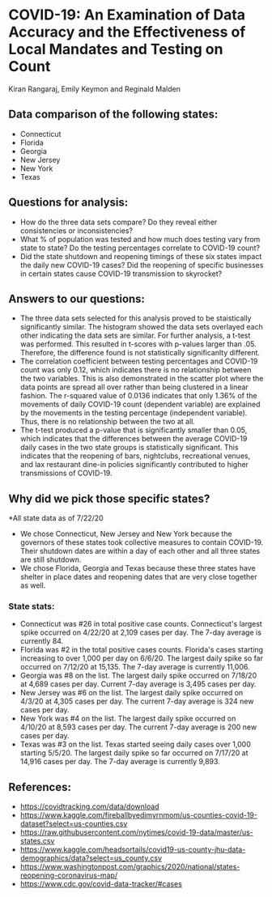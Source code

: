 # COVID-19: An Examination of Data Accuracy and the Effectiveness of Local Mandates and Testing on Count

Kiran Rangaraj, Emily Keymon and Reginald Malden

## Data comparison of the following states:
* Connecticut
* Florida
* Georgia
* New Jersey
* New York
* Texas


## Questions for analysis:
* How do the three data sets compare?  Do they reveal either consistencies or inconsistencies?
* What % of population was tested and how much does testing vary from state to state? Do the testing percentages correlate to COVID-19 count?
* Did the state shutdown and reopening timings of these six states impact the daily new COVID-19 cases? Did the reopening of specific businesses in certain states cause COVID-19 transmission to skyrocket?

## Answers to our questions:
*  The three data sets selected for this analysis proved to be staistically significantly similar.  The histogram showed the data sets overlayed each other indicating the data sets are similar.  For further analysis, a t-test was performed.  This resulted in t-scores with p-values larger than .05.  Therefore, the difference found is not statistically significanlty different.
* The correlation coefficient between testing percentages and COVID-19 count was only 0.12, which indicates there is no relationship between the two variables. This is also demonstrated in the scatter plot where the data points are spread all over rather than being clustered in a linear fashion. The r-squared value of 0.0136 indicates that only 1.36% of the movements of daily COVID-19 count (dependent variable) are explained by the movements in the testing percentage (independent variable). Thus, there is no relationship between the two at all.
* The t-test produced a p-value that is significantly smaller than 0.05, which indicates that the differences between the average COVID-19 daily cases in the two state groups is statistically significant. This indicates that the reopening of bars, nightclubs, recreational venues, and lax restaurant dine-in policies significantly contributed to higher transmissions of COVID-19.

## Why did we pick those specific states?
*All state data as of 7/22/20

* We chose Connecticut, New Jersey and New York because the governors of these states took collective measures to contain COVID-19.  Their shutdown dates are within a day of each other and all three states are still shutdown.
* We chose Florida, Georgia and Texas because these three states have shelter in place dates and reopening dates that are very close together as well.


### State stats:
* Connecticut was #26 in total positive case counts.  Connecticut's largest spike occurred on 4/22/20 at 2,109 cases per day.  The 7-day average is currently 84.
* Florida was #2 in the total positive cases counts. Florida's cases starting increasing to over 1,000 per day on 6/6/20.  The largest daily spike so far occurred on 7/12/20 at 15,135.  The 7-day average is currently 11,006.  
* Georgia was #8 on the list.  The largest daily spike occurred on 7/18/20 at 4,689 cases per day.  Current 7-day average is 3,495 cases per day.  
* New Jersey was #6  on the list.  The largest daily spike occurred on 4/3/20 at 4,305 cases per day.  The current 7-day average is 324 new cases per day.
* New York was #4 on the list.  The largest daily spike occurred on 4/10/20 at 8,593 cases per day.  The current 7-day average is 200 new cases per day.  
* Texas was #3 on the list.  Texas started seeing daily cases over 1,000 starting 5/5/20.  The largest daily spike so far occurred on 7/17/20 at 14,916 cases per day.  The 7-day average is currently 9,893.



## References:
* https://covidtracking.com/data/download
* https://www.kaggle.com/fireballbyedimyrnmom/us-counties-covid-19-dataset?select=us-counties.csv
* https://raw.githubusercontent.com/nytimes/covid-19-data/master/us-states.csv
* https://www.kaggle.com/headsortails/covid19-us-county-jhu-data-demographics/data?select=us_county.csv
* https://www.washingtonpost.com/graphics/2020/national/states-reopening-coronavirus-map/
* https://www.cdc.gov/covid-data-tracker/#cases
